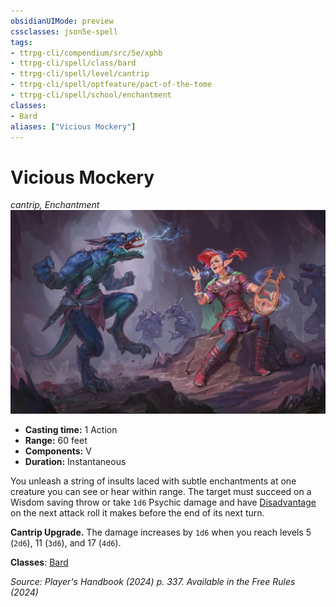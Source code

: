 ```yaml
---
obsidianUIMode: preview
cssclasses: json5e-spell
tags:
- ttrpg-cli/compendium/src/5e/xphb
- ttrpg-cli/spell/class/bard
- ttrpg-cli/spell/level/cantrip
- ttrpg-cli/spell/optfeature/pact-of-the-tome
- ttrpg-cli/spell/school/enchantment
classes:
- Bard
aliases: ["Vicious Mockery"]
---
```

# Vicious Mockery
*cantrip, Enchantment*  
![](Misc%20Files/CLI/compendium/spells/img/vicious-mockery.webp#right)

- **Casting time:** 1 Action
- **Range:** 60 feet
- **Components:** V
- **Duration:** Instantaneous

You unleash a string of insults laced with subtle enchantments at one creature you can see or hear within range. The target must succeed on a Wisdom saving throw or take `1d6` Psychic damage and have [Disadvantage](Misc%20Files/CLI/rules/variant-rules/disadvantage-xphb.md) on the next attack roll it makes before the end of its next turn.

**Cantrip Upgrade.** The damage increases by `1d6` when you reach levels 5 (`2d6`), 11 (`3d6`), and 17 (`4d6`).

**Classes**: [Bard](Misc%20Files/CLI/compendium/lists/list-spells-classes-bard.md)

*Source: Player's Handbook (2024) p. 337. Available in the Free Rules (2024)*
